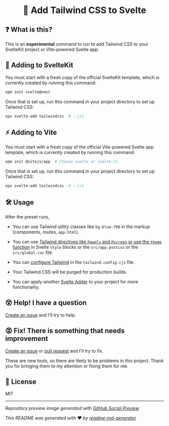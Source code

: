 <h1 align="center">💨 Add Tailwind CSS to Svelte</h1>

## ❓ What is this?
This is an **experimental** command to run to add Tailwind CSS to your SvelteKit project or Vite-powered Svelte app.

## 🧰 Adding to SvelteKit
You must start with a fresh copy of the official SvelteKit template, which is currently created by running this command:
```sh
npm init svelte@next
```

Once that is set up, run this command in your project directory to set up Tailwind CSS:
```sh
npx svelte-add tailwindcss  # --jit
```

## ⚡️ Adding to Vite
You must start with a fresh copy of the official Vite-powered Svelte app template, which is currently created by running this command:
```sh
npm init @vitejs/app  # Choose svelte or svelte-ts
```

Once that is set up, run this command in your project directory to set up Tailwind CSS:
```sh
npx svelte-add tailwindcss  # --jit
```

## 🛠 Usage
After the preset runs,
* You can use Tailwind utility classes like `bg-blue-700` in the markup (components, routes, `app.html`).

* You can use [Tailwind directives like `@apply` and `@screen` or use the `theme` function](https://tailwindcss.com/docs/functions-and-directives) in Svelte `style` blocks or the `src/app.postcss` or the `src/global.css` file.

* You can [configure Tailwind](https://tailwindcss.com/docs/configuration) in the `tailwind.config.cjs` file.

* Your Tailwind CSS will be purged for production builds.

* You can apply *another* [Svelte Adder](https://github.com/svelte-add/svelte-adders) to your project for more functionality.

## 😵 Help! I have a question
[Create an issue](https://github.com/svelte-add/tailwindcss/issues/new) and I'll try to help.

## 😡 Fix! There is something that needs improvement
[Create an issue](https://github.com/svelte-add/tailwindcss/issues/new) or [pull request](https://github.com/svelte-add/tailwindcss/pulls) and I'll try to fix.

These are new tools, so there are likely to be problems in this project. Thank you for bringing them to my attention or fixing them for me.

## 📄 License
MIT

---

*Repository preview image generated with [GitHub Social Preview](https://social-preview.pqt.dev/)*

_This README was generated with ❤️ by [readme-md-generator](https://github.com/kefranabg/readme-md-generator)_
